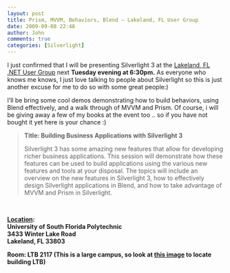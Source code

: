 ```yaml
---
layout: post
title: Prism, MVVM, Behaviors, Blend – Lakeland, FL User Group
date: 2009-09-08 22:48
author: John
comments: true
categories: [Silverlight]
---
```

<p>I just confirmed that I will be presenting Silverlight 3 at the <a href="http://www.cfdotnet.org/">Lakeland, FL .NET User Group</a> next <strong>Tuesday evening at 6:30pm.</strong> As everyone who knows me knows, I just love talking to people about Silverlight so this is just another excuse for me to do so with some great people:)</p>  <p>I’ll be bring some cool demos demonstrating how to build behaviors, using Blend effectively, and a walk through of MVVM and Prism. Of course, i will be giving away a few of my books at the event too .. so if you have not bought it yet here is your chance :)</p>  <blockquote>   <p><b>Title: Building Business Applications with Silverlight 3</b></p>    <p>Silverlight 3 has some amazing new features that allow for developing richer business applications. This session will demonstrate how these features can be used to build applications using the various new features and tools at your disposal. The topics will include an overview on the new features in Silverlight 3, how to effectively design Silverlight applications in Blend, and how to take advantage of MVVM and Prism in Silverlight.</p> </blockquote>  <p>&#160;</p>  <p><a href="http://maps.live.com/default.aspx?v=2&amp;cp=np6qpj853c7v&amp;style=o&amp;lvl=1&amp;tilt=-90&amp;dir=0&amp;alt=-1000&amp;scene=3530858&amp;encType=1"><strong>Location</strong></a><strong>:</strong>    <br /><strong>University of South Florida Polytechnic      <br />3433 Winter Lake Road</strong>    <br /><strong>Lakeland, FL 33803</strong></p>  <p><strong>Room: LTB 2117 (This is a large campus, so look at <a href="http://www.cfdotnet.org/Portals/0/Campus Map - Large .jpg">this image</a> to locate building LTB)</strong></p>

